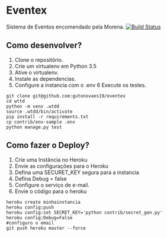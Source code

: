 # Eventex
Sistema de Eventos encomendado pela Morena.
[![Build Status](https://travis-ci.org/gutonovaes19/eventex.svg?branch=master)](https://travis-ci.org/gutonovaes19/eventex)

## Como desenvolver?
1. Clone o repositório.
2. Crie um virtualenv em Python 3.5
3. Ative o virtualenv.
4. Instale as dependencias.
5. Configure a instancia com o .env
6 Execute os testes. 

```console
git clone git@github.com:gutonovaes19/eventex
cd wttd
python -m venv .wtdd
source .wtdd/bin/activate
pip install -r requirements.txt
cp contrib/env-sample .env
python manage.py test
```
## Como fazer o Deploy?
1. Crie uma Instância no Heroku
2. Envie as configurações para o Heroku
3. Defina uma SECURET_KEY segura para a instancia
4. Defina Debug = false
5. Configure o serviço de e-mail.
6. Envie o código para o heroku

```Console
heroku create minhainstancia
heroku config:push
heroku config:set SECRET_KEY='python contrib/secret_gen.py'
heroku config:Debug=False
#configuro o email
git push heroku master --force

```